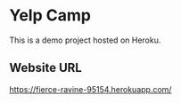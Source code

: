 # Yelp Camp

This is a demo project hosted on Heroku.

## Website URL

https://fierce-ravine-95154.herokuapp.com/

